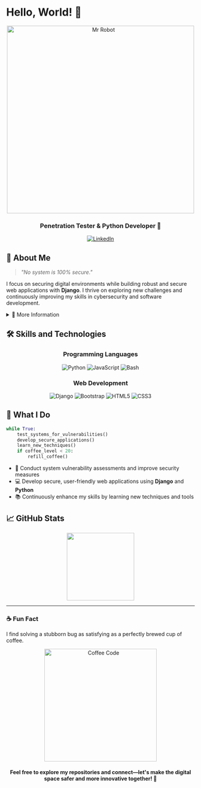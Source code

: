 # Hello, World! 👋

<div align="center">
  <img src="https://media.giphy.com/media/WiM5K1e9MtEic/giphy.gif" alt="Mr Robot" width="500"/>
  
  <h3>Penetration Tester & Python Developer 🐍</h3>

  [![LinkedIn](https://img.shields.io/badge/LinkedIn-Connect-blue?style=flat-square&logo=linkedin)](https://linkedin.com/in/burakozcan01)
</div>

## 💼 About Me

> *"No system is 100% secure."*

I focus on securing digital environments while building robust and secure web applications with **Django**. I thrive on exploring new challenges and continuously improving my skills in cybersecurity and software development.

<details>
<summary>📝 More Information</summary>
<br>

I enjoy tackling challenges and turning complex problems into elegant solutions. My projects reflect my passion for:

- **Cybersecurity**: Ensuring systems are safe and secure
- **Web Development**: Crafting functional and scalable applications
- **Continuous Learning**: Staying updated in the ever-evolving tech world

On my profile, you'll find:
- Projects focused on cybersecurity and development
- Contributions to open-source initiatives
- My journey as a curious developer striving for excellence
</details>

## 🛠️ Skills and Technologies

<div align="center">

### Programming Languages
![Python](https://img.shields.io/badge/-Python-3776AB?style=for-the-badge&logo=python&logoColor=white)
![JavaScript](https://img.shields.io/badge/-JavaScript-F7DF1E?style=for-the-badge&logo=javascript&logoColor=black)
![Bash](https://img.shields.io/badge/-Bash-4EAA25?style=for-the-badge&logo=gnu-bash&logoColor=white)

### Web Development
![Django](https://img.shields.io/badge/-Django-092E20?style=for-the-badge&logo=django&logoColor=white)
![Bootstrap](https://img.shields.io/badge/-Bootstrap-563D7C?style=for-the-badge&logo=bootstrap&logoColor=white)
![HTML5](https://img.shields.io/badge/-HTML5-E34F26?style=for-the-badge&logo=html5&logoColor=white)
![CSS3](https://img.shields.io/badge/-CSS3-1572B6?style=for-the-badge&logo=css3&logoColor=white)

</div>

## 🚀 What I Do

```python
while True:
    test_systems_for_vulnerabilities()
    develop_secure_applications()
    learn_new_techniques()
    if coffee_level < 20:
        refill_coffee()
```

- 🔐 Conduct system vulnerability assessments and improve security measures
- 💻 Develop secure, user-friendly web applications using **Django** and **Python**
- 📚 Continuously enhance my skills by learning new techniques and tools

## 📈 GitHub Stats

<div align="center">
  <img height="180em" src="https://github-readme-stats.vercel.app/api/top-langs/?username=burakozcn01&layout=compact&langs_count=7&theme=radical"/>
</div>

---

### ☕ Fun Fact

I find solving a stubborn bug as satisfying as a perfectly brewed cup of coffee.

<div align="center">
  <img src="https://media.giphy.com/media/ZVik7pBtu9dNS/giphy.gif" alt="Coffee Code" width="300"/>
  
  <h4>Feel free to explore my repositories and connect—let's make the digital space safer and more innovative together! 🚀</h4>
</div>

